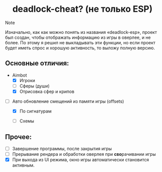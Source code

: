 
<h1 align="center">
      deadlock-cheat? (не только ESP)
</h1>

> [!NOTE]
> Изначально, как как можно понять из названия «deadlock-esp», проект был создан, чтобы отображать информацию из игры в оверлее, и не более. По этому я решил не выкладывать эти функции, но если проект будет иметь спрос и хорошую активность, то выложу полную версию.
>

## Основные отличия:
- Aimbot
   - [X] Игроки
   - [ ] Сферы (души)
   - [X] Отрисовка сфер и крипов
- [ ] Авто обновление смещений из памяти игры (offsets)
   - [X] По сигнатурам
   - [ ] Схемы


## Прочее:
- [ ] Завершение программы, после закрытия игры
- [ ] Прерывание рендера и обработки оверлея при **сво**рачивании игры
- [X] При выхода из UI режима, окно игры автоматически становится активным.
